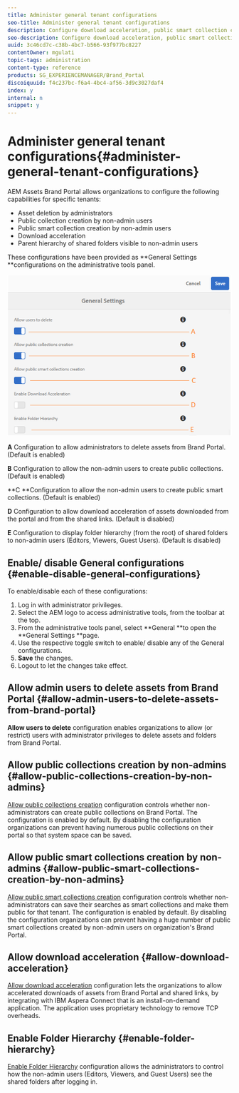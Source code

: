 ```yaml
---
title: Administer general tenant configurations
seo-title: Administer general tenant configurations
description: Configure download acceleration, public smart collection creation, public collection creation, and enable admin users to delete assets on tenants.
seo-description: Configure download acceleration, public smart collection creation, public collection creation, and enable admin users to delete assets on tenants.
uuid: 3c46cd7c-c38b-4bc7-b566-93f977bc8227
contentOwner: mgulati
topic-tags: administration
content-type: reference
products: SG_EXPERIENCEMANAGER/Brand_Portal
discoiquuid: f4c237bc-f6a4-4bc4-af56-3d9c3027daf4
index: y
internal: n
snippet: y
---
```


# Administer general tenant configurations{#administer-general-tenant-configurations}

AEM Assets Brand Portal allows organizations to configure the following capabilities for specific tenants:

* Asset deletion by administrators
* Public collection creation by non-admin users
* Public smart collection creation by non-admin users
* Download acceleration
* Parent hierarchy of shared folders visible to non-admin users

These configurations have been provided as **General Settings **configurations on the administrative tools panel.

![](assets/general-configs.png)

**A** Configuration to allow administrators to delete assets from Brand Portal. (Default is enabled)

**B** Configuration to allow the non-admin users to create public collections. (Default is enabled)

**C **Configuration to allow the non-admin users to create public smart collections. (Default is enabled)

**D** Configuration to allow download acceleration of assets downloaded from the portal and from the shared links. (Default is disabled)

**E** Configuration to display folder hierarchy (from the root) of shared folders to non-admin users (Editors, Viewers, Guest Users). (Default is disabled)

## Enable/ disable General configurations {#enable-disable-general-configurations}

To enable/disable each of these configurations:

1. Log in with administrator privileges.
1. Select the AEM logo to access administrative tools, from the toolbar at the top.
1. From the administrative tools panel, select **General **to open the **General Settings **page.
1. Use the respective toggle switch to enable/ disable any of the General configurations.
1. **Save** the changes.
1. Logout to let the changes take effect.

## Allow admin users to delete assets from Brand Portal {#allow-admin-users-to-delete-assets-from-brand-portal}

**Allow users to delete** configuration enables organizations to allow (or restrict) users with administrator privileges to delete assets and folders from Brand Portal.

## Allow public collections creation by non-admins {#allow-public-collections-creation-by-non-admins}

[Allow public collections creation](../using/brand-portal-share-collection.md#main-pars-text-1915052376) configuration controls whether non-administrators can create public collections on Brand Portal. The configuration is enabled by default. By disabling the configuration organizations can prevent having numerous public collections on their portal so that system space can be saved.

## Allow public smart collections creation by non-admins {#allow-public-smart-collections-creation-by-non-admins}

[Allow public smart collections creation](../using/brand-portal-searching.md#main-pars-header-500620467) configuration controls whether non-administrators can save their searches as smart collections and make them public for that tenant. The configuration is enabled by default. By disabling the configuration organizations can prevent having a huge number of public smart collections created by non-admin users on organization's Brand Portal.

## Allow download acceleration {#allow-download-acceleration}

[Allow download acceleration](../using/accelerated-download.md) configuration lets the organizations to allow accelerated downloads of assets from Brand Portal and shared links, by integrating with IBM Aspera Connect that is an install-on-demand application. The application uses proprietary technology to remove TCP overheads.

## Enable Folder Hierarchy {#enable-folder-hierarchy}

[Enable Folder Hierarchy](../using/brand-portal-sharing-folders.md#main-pars-header-376109647) configuration allows the administrators to control how the non-admin users (Editors, Viewers, and Guest Users) see the shared folders after logging in.

